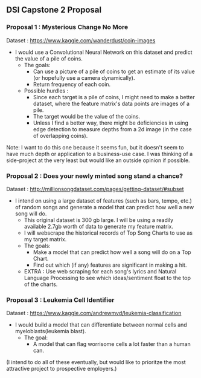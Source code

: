 ## DSI Capstone 2 Proposal

### Proposal 1 : Mysterious Change No More

Dataset : https://www.kaggle.com/wanderdust/coin-images

* I would use a Convolutional Neural Network on this dataset and predict the value of a pile of coins. 
  * The goals:
    * Can use a picture of a pile of coins to get an estimate of its value (or hopefully use a camera dynamically).
    * Return frequency of each coin. 
  * Possible hurdles : 
    * Since each target is a pile of coins, I might need to make a better dataset, where the feature matrix's data points are images of a pile. 
    * The target would be the value of the coins. 
    * Unless I find a better way, there might be deficiencies in using edge detection to measure depths from a 2d image (in the case of overlapping coins).               
   
Note: I want to do this one because it seems fun, but it doesn't seem to have much depth or application to a business-use case. I was thinking of a side-project
      at the very least but would like an outside opinion if possible.

### Proposal 2 : Does your newly minted song stand a chance?

Dataset : http://millionsongdataset.com/pages/getting-dataset/#subset

* I intend on using a large dataset of features (such as bars, tempo, etc.) of random songs and generate a model that can predict how well a new song will do.
  * This original dataset is 300 gb large. I will be using a readily available 2.7gb worth of data to generate my feature matrix. 
  * I will webscrape the historical records of Top Song Charts to use as my target matrix. 
  * The goals: 
    * Make a model that can predict how well a song will do on a Top Chart. 
    * Find out which (if any) features are significant in making a hit. 
  * EXTRA : Use web scraping for each song's lyrics and Natural Language Processing to see which ideas/sentiment float to the top of the charts. 

### Proposal 3 : Leukemia Cell Identifier

Dataset : https://www.kaggle.com/andrewmvd/leukemia-classification

* I would build a model that can differentiate between normal cells and myeloblasts(leukemia blast).
  * The goal:
    * A model that can flag worrisome cells a lot faster than a human can.  

(I intend to do all of these eventually, but would like to prioritze the most attractive project to prospective employers.)
